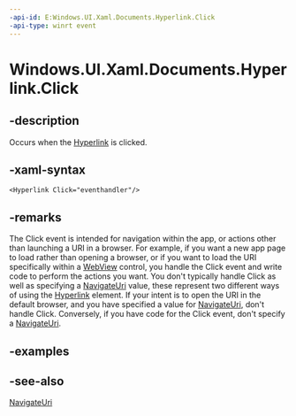 ```yaml
---
-api-id: E:Windows.UI.Xaml.Documents.Hyperlink.Click
-api-type: winrt event
---
```


<!-- Event syntax
public event Windows.Foundation.TypedEventHandler Click<Windows.UI.Xaml.Documents.Hyperlink,  Windows.UI.Xaml.Documents.HyperlinkClickEventArgs>
-->

# Windows.UI.Xaml.Documents.Hyperlink.Click

## -description
Occurs when the [Hyperlink](hyperlink.md) is clicked.



## -xaml-syntax
```xaml
<Hyperlink Click="eventhandler"/>
```


## -remarks
The Click event is intended for navigation within the app, or actions other than launching a URI in a browser. For example, if you want a new app page to load rather than opening a browser, or if you want to load the URI specifically within a [WebView](../windows.ui.xaml.controls/webview.md) control, you handle the Click event and write code to perform the actions you want. You don't typically handle Click as well as specifying a [NavigateUri](hyperlink_navigateuri.md) value, these represent two different ways of using the [Hyperlink](hyperlink.md) element. If your intent is to open the URI in the default browser, and you have specified a value for [NavigateUri](hyperlink_navigateuri.md), don't handle Click. Conversely, if you have code for the Click event, don't specify a [NavigateUri](hyperlink_navigateuri.md).

## -examples

## -see-also
[NavigateUri](hyperlink_navigateuri.md)
